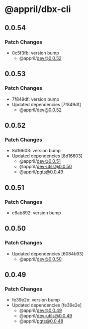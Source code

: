 # @appril/dbx-cli

## 0.0.54

### Patch Changes

- 0c5f3fb: version bump
  - @appril/dev@0.0.52

## 0.0.53

### Patch Changes

- 7f849df: version bump
- Updated dependencies [7f849df]
  - @appril/dev@0.0.52

## 0.0.52

### Patch Changes

- 8d16603: version bump
- Updated dependencies [8d16603]
  - @appril/dev@0.0.51
  - @appril/dev-utils@0.0.50
  - @appril/pgts@0.0.49

## 0.0.51

### Patch Changes

- c6ab892: version bump

## 0.0.50

### Patch Changes

- Updated dependencies [6084b93]
  - @appril/dev@0.0.50

## 0.0.49

### Patch Changes

- fe39e2e: version bump
- Updated dependencies [fe39e2e]
  - @appril/dev@0.0.49
  - @appril/dev-utils@0.0.49
  - @appril/pgts@0.0.48
